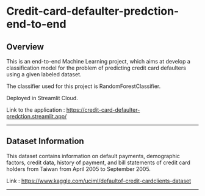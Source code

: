 # Credit-card-defaulter-predction-end-to-end
 
## Overview

This is an end-to-end Machine Learning project, which aims at develop a classification model for the problem of predicting credit card defaulters using a given labeled dataset.

The classifier used for this project is RandomForestClassifier.

Deployed in Streamlit Cloud.

Link to the application : https://credit-card-defaulter-predction.streamlit.app/
*****************************

## Dataset Information
This dataset contains information on default payments, demographic factors, credit data, history of payment, and bill statements of credit card holders
from Taiwan from April 2005 to September 2005.

Link : https://www.kaggle.com/uciml/defaultof-credit-cardclients-dataset
******************************

